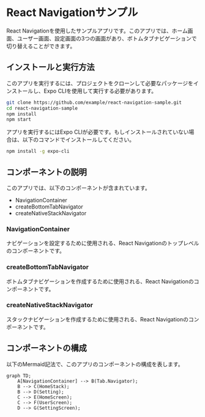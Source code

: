 # React Navigationサンプル

React Navigationを使用したサンプルアプリです。このアプリでは、ホーム画面、ユーザー画面、設定画面の3つの画面があり、ボトムタブナビゲーションで切り替えることができます。

## インストールと実行方法

このアプリを実行するには、プロジェクトをクローンして必要なパッケージをインストールし、Expo CLIを使用して実行する必要があります。

```bash
git clone https://github.com/example/react-navigation-sample.git
cd react-navigation-sample
npm install
npm start
```

アプリを実行するにはExpo CLIが必要です。もしインストールされていない場合は、以下のコマンドでインストールしてください。

```bash
npm install -g expo-cli
```

## コンポーネントの説明

このアプリでは、以下のコンポーネントが含まれています。

- NavigationContainer
- createBottomTabNavigator
- createNativeStackNavigator

### NavigationContainer

ナビゲーションを設定するために使用される、React Navigationのトップレベルのコンポーネントです。

### createBottomTabNavigator

ボトムタブナビゲーションを作成するために使用される、React Navigationのコンポーネントです。

### createNativeStackNavigator

スタックナビゲーションを作成するために使用される、React Navigationのコンポーネントです。

## コンポーネントの構成

以下のMermaid記法で、このアプリのコンポーネントの構成を表します。

```mermaid
graph TD;
    A[NavigationContainer] --> B(Tab.Navigator);
    B --> C(HomeStack);
    B --> D(Setting);
    C --> E(HomeScreen);
    C --> F(UserScreen);
    D --> G(SettingScreen);
```